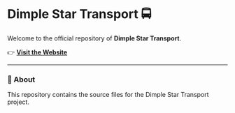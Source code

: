 # Dimple Star Transport 🚍

Welcome to the official repository of **Dimple Star Transport**.

👉 **[Visit the Website](https://yourusername.github.io/dimplestar/)**

---

### 📂 About
This repository contains the source files for the Dimple Star Transport project.

